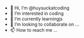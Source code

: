 - 👋 Hi, I’m @huysuckatcoding
- 👀 I’m interested in coding
- 🌱 I’m currently learningjs
- 💞️ I’m looking to collaborate on ...
- 📫 How to reach me ...

<!---
huysuckatcoding/huysuckatcoding is a ✨ special ✨ repository because its `README.md` (this file) appears on your GitHub profile.
You can click the Preview link to take a look at your changes.
--->
